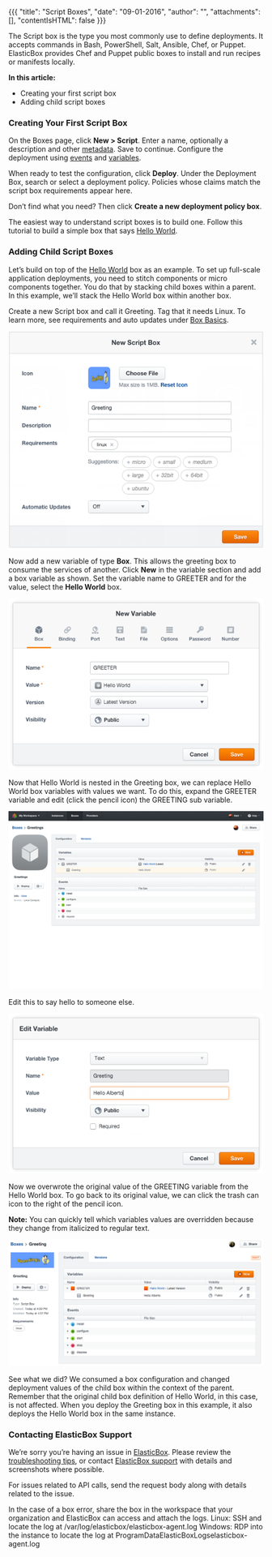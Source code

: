 {{{ "title": "Script Boxes",
"date": "09-01-2016",
"author": "",
"attachments": [],
"contentIsHTML": false
}}}

The Script box is the type you most commonly use to define deployments. It accepts commands in Bash, PowerShell, Salt, Ansible, Chef, or Puppet. ElasticBox provides Chef and Puppet public boxes to install and run recipes or manifests locally.

**In this article:**

* Creating your first script box
* Adding child script boxes

### Creating Your First Script Box

On the Boxes page, click **New > Script**. Enter a name, optionally a description and other [metadata](../ElasticBox/boxes.md). Save to continue. Configure the deployment using [events](../ElasticBox/start-stop-and-upgrade-boxes.md) and [variables](../ElasticBox/parameterizing-boxes-with-variables.md).

When ready to test the configuration, click **Deploy**. Under the Deployment Box, search or select a deployment policy. Policies whose claims match the script box requirements appear here.

Don’t find what you need? Then click **Create a new deployment policy box**.

The easiest way to understand script boxes is to build one. Follow this tutorial to build a simple box that says [Hello World](../ElasticBox/hello-world-in-elasticbox.md).

### Adding Child Script Boxes

Let’s build on top of the [Hello World](../ElasticBox/hello-world-in-elasticbox.md) box as an example. To set up full-scale application deployments, you need to stitch components or micro components together. You do that by stacking child boxes within a parent. In this example, we’ll stack the Hello World box within another box.

Create a new Script box and call it Greeting. Tag that it needs Linux. To learn more, see requirements and auto updates under [Box Basics](../ElasticBox/boxes.md).

![scriptboxes1.png](../images/ElasticBox/scriptboxes1.png)

Now add a new variable of type **Box**. This allows the greeting box to consume the services of another. Click **New** in the variable section and add a box variable as shown. Set the variable name to GREETER and for the value, select the **Hello World** box.

![scriptboxes2.png](../images/ElasticBox/scriptboxes2.png)

Now that Hello World is nested in the Greeting box, we can replace Hello World box variables with values we want. To do this, expand the GREETER variable and edit (click the pencil icon) the GREETING sub variable.

![scriptboxes3.png](../images/ElasticBox/scriptboxes3.png)

Edit this to say hello to someone else.

![scriptboxes4.png](../images/ElasticBox/scriptboxes4.png)

Now we overwrote the original value of the GREETING variable from the Hello World box. To go back to its original value, we can click the trash can icon to the right of the pencil icon.

**Note:** You can quickly tell which variables values are overridden because they change from italicized to regular text.

![scriptboxes5.png](../images/ElasticBox/scriptboxes5.png)

See what we did? We consumed a box configuration and changed deployment values of the child box within the context of the parent. Remember that the original child box definition of Hello World, in this case, is not affected. When you deploy the Greeting box in this example, it also deploys the Hello World box in the same instance.

### Contacting ElasticBox Support

We’re sorry you’re having an issue in [ElasticBox](//www.ctl.io/elasticbox/). Please review the [troubleshooting tips](//elasticbox.com/documentation/troubleshooting/troubleshooting-tips/), or contact [ElasticBox support](mailto:support@elasticbox.com) with details and screenshots where possible.

For issues related to API calls, send the request body along with details related to the issue.

In the case of a box error, share the box in the workspace that your organization and ElasticBox can access and attach the logs.
Linux: SSH and locate the log at /var/log/elasticbox/elasticbox-agent.log
Windows: RDP into the instance to locate the log at ProgramDataElasticBoxLogselasticbox-agent.log
